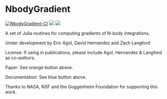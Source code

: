# NbodyGradient

[![NbodyGradient-CI](https://github.com/ericagol/NbodyGradient.jl/actions/workflows/NbodyGradient.yml/badge.svg)](https://github.com/ericagol/NbodyGradient.jl/actions/workflows/NbodyGradient.yml)
[![](https://img.shields.io/badge/arXiv-2106.02188-orange)](https://arxiv.org/abs/2106.02188)
[![](https://img.shields.io/badge/docs-dev-blue.svg)](https://ericagol.github.io/NbodyGradient.jl/dev)

A set of Julia routines for computing gradients of N-body integrations.

Under development by Eric Agol, David Hernandez and Zach Langford

License:  If using in publications, please include Agol, Hernandez & Langford as co-authors.

Paper: See orange button above.

Documentation: See blue button above.

Thanks to NASA, NSF and the Guggenheim Foundation for supporting this work.
